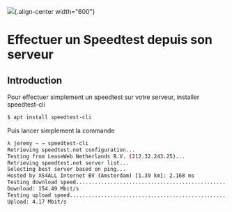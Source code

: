 ![](/speed-test.jpg){.align-center width="600"}

# Effectuer un Speedtest depuis son serveur

## Introduction

Pour effectuer simplement un speedtest sur votre serveur, installer
speedtest-cli

```bash
$ apt install speedtest-cli
```

Puis lancer simplement la commande

```bash
λ jeremy ~ → speedtest-cli
Retrieving speedtest.net configuration...
Testing from LeaseWeb Netherlands B.V. (212.32.243.25)...
Retrieving speedtest.net server list...
Selecting best server based on ping...
Hosted by XS4ALL Internet BV (Amsterdam) [1.39 km]: 2.168 ms
Testing download speed................................................................................
Download: 154.49 Mbit/s
Testing upload speed......................................................................................................
Upload: 4.17 Mbit/s
```
